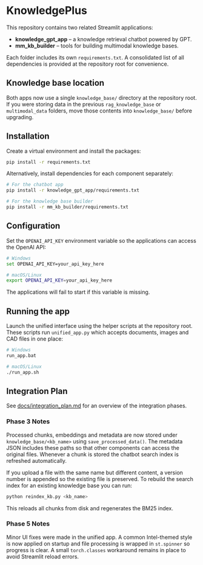 # KnowledgePlus

This repository contains two related Streamlit applications:

- **knowledge_gpt_app** – a knowledge retrieval chatbot powered by GPT.
- **mm_kb_builder** – tools for building multimodal knowledge bases.

Each folder includes its own `requirements.txt`. A consolidated list of
all dependencies is provided at the repository root for convenience.

## Knowledge base location

Both apps now use a single `knowledge_base/` directory at the repository root.
If you were storing data in the previous `rag_knowledge_base` or
`multimodal_data` folders, move those contents into `knowledge_base/` before
upgrading.

## Installation

Create a virtual environment and install the packages:

```bash
pip install -r requirements.txt
```

Alternatively, install dependencies for each component separately:

```bash
# For the chatbot app
pip install -r knowledge_gpt_app/requirements.txt

# For the knowledge base builder
pip install -r mm_kb_builder/requirements.txt
```


## Configuration

Set the `OPENAI_API_KEY` environment variable so the applications can access the OpenAI API:

```bash
# Windows
set OPENAI_API_KEY=your_api_key_here

# macOS/Linux
export OPENAI_API_KEY=your_api_key_here
```

The applications will fail to start if this variable is missing.

## Running the app

Launch the unified interface using the helper scripts at the repository root. These scripts run `unified_app.py` which accepts documents, images and CAD files in one place:

```bash
# Windows
run_app.bat

# macOS/Linux
./run_app.sh
```


## Integration Plan

See [docs/integration_plan.md](docs/integration_plan.md) for an overview of the integration phases.

### Phase 3 Notes

Processed chunks, embeddings and metadata are now stored under
`knowledge_base/<kb_name>` using `save_processed_data()`. The metadata JSON
includes these paths so that other components can access the original files.
Whenever a chunk is stored the chatbot search index is refreshed automatically.

If you upload a file with the same name but different content, a version
number is appended so the existing file is preserved. To rebuild the search
index for an existing knowledge base you can run:

```bash
python reindex_kb.py <kb_name>
```

This reloads all chunks from disk and regenerates the BM25 index.

### Phase 5 Notes

Minor UI fixes were made in the unified app. A common Intel-themed style is now
applied on startup and file processing is wrapped in `st.spinner` so progress is
clear. A small `torch.classes` workaround remains in place to avoid Streamlit
reload errors.
